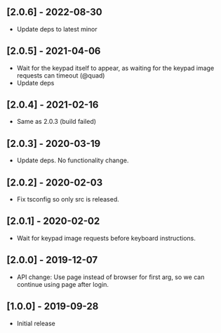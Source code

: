 ## [2.0.6] - 2022-08-30

- Update deps to latest minor

## [2.0.5] - 2021-04-06

- Wait for the keypad itself to appear, as waiting for the keypad image requests can timeout (@quad)
- Update deps

## [2.0.4] - 2021-02-16

- Same as 2.0.3 (build failed)

## [2.0.3] - 2020-03-19

- Update deps. No functionality change.

## [2.0.2] - 2020-02-03

- Fix tsconfig so only src is released.

## [2.0.1] - 2020-02-02

- Wait for keypad image requests before keyboard instructions.

## [2.0.0] - 2019-12-07

- API change: Use page instead of browser for first arg, so we can continue using page after login.

## [1.0.0] - 2019-09-28

- Initial release
